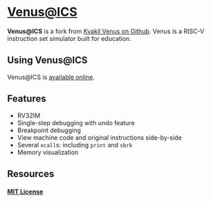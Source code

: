 # [Venus@ICS](https://venus.ics.jku.at)

__Venus@ICS__ is a fork from [Kvakil Venus on Github](https://github.com/kvakil/venus). Venus is a RISC-V instruction set simulator built for education.

## Using Venus@ICS

Venus@ICS is [available online](https://venus.ics.jku.at).

## Features
* RV32IM
* Single-step debugging with undo feature
* Breakpoint debugging
* View machine code and original instructions side-by-side
* Several `ecall`s: including `print` and `sbrk`
* Memory visualization

## Resources

#### [MIT License](https://github.com/ics-jku/venus/blob/master/LICENSE)
